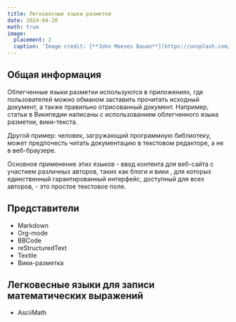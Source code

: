 ```yaml
---
title: Легковесные языки разметки
date: 2024-04-20
math: true
image:
  placement: 2
  caption: 'Image credit: [**John Moeses Bauan**](https://unsplash.com/photos/OGZtQF8iC0g)'
---
```


## Общая информация

Облегченные языки разметки используются в приложениях, где пользователей можно обманом заставить прочитать исходный документ, а также правильно отрисованный документ. Например, статьи в Википедии написаны с использованием облегченного языка разметки, вики-текста.

Другой пример: человек, загружающий программную библиотеку, может предпочесть читать документацию в текстовом редакторе, а не в веб-браузере.

Основное применение этих языков - ввод контента для веб-сайта с участием различных авторов, таких как блоги и вики , для которых единственный гарантированный интерфейс, доступный для всех авторов, - это простое текстовое поле. 

## Представители

- Markdown
- Org-mode
- BBCode
- reStructuredText
- Textile
- Вики-разметка

## Легковесные языки для записи математических выражений

- AsciiMath
